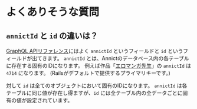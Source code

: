 # よくありそうな質問

## `annictId` と `id` の違いは？

<a href="/graphql-api/reference/">GraphQL APIリファレンス</a>にはよく `annictId` というフィールドと `id` というフィールドが出てきます。
`annictId` とは、Annictのデータベース内の各テーブルに存在する固有のIDになります。
例えば作品「[エロマンガ先生](https://annict.jp/works/4714)」の `annictId` は `4714` になります。
(Railsがデフォルトで提供するプライマリキーです。)

対して `id` は全てのオブジェクトにおいて固有のIDになります。
`annictId` は各テーブルに同じ値が存在し得ますが、`id` には全テーブル内の全データごとに固有の値が設定されています。
